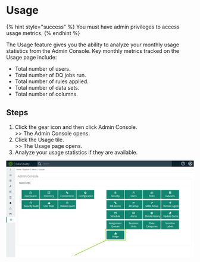 # Usage

{% hint style="success" %}
You must have admin privileges to access usage metrics.
{% endhint %}

The Usage feature gives you the ability to analyze your monthly usage statistics from the Admin Console. Key monthly metrics tracked on the Usage page include:

* Total number of users.
* Total number of DQ jobs run.
* Total number of rules applied.
* Total number of data sets.
* Total number of columns.

## Steps

1. Click the gear icon and then click Admin Console.\
   \>> The Admin Console opens.
2. Click the Usage tile.\
   \>> The Usage page opens.&#x20;
3. Analyze your usage statistics if they are available.&#x20;

![Usage tile](../../../.gitbook/assets/dq-admin-usage.png)
